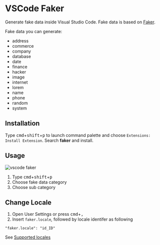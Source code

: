 # VSCode Faker
Generate fake data inside Visual Studio Code. Fake data is based on [Faker](https://github.com/marak/Faker.js).

Fake data you can generate:
- address
- commerce
- company
- database
- date
- finance
- hacker
- image
- internet
- lorem
- name
- phone
- random
- system

## Installation
Type <kbd>cmd</kbd>+<kbd>shift</kbd>+<kbd>p</kbd> to launch command palette and choose `Extensions: Install Extension`. Search **faker** and install.

## Usage

![vscode faker](https://raw.githubusercontent.com/deerawan/vscode-faker/master/images/vscode-faker.gif)

1. Type <kbd>cmd</kbd>+<kbd>shift</kbd>+<kbd>p</kbd>
2. Choose fake data category
3. Choose sub category

## Change Locale

1. Open User Settings or press <kbd>cmd</kbd>+<kbd>,</kbd>
2. Insert `faker.locale`, followed by locale identifer as following

```
"faker.locale": "id_ID"
```

See [Supported locales](https://github.com/marak/Faker.js/#localization)
